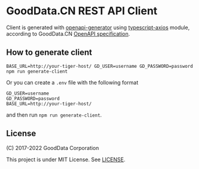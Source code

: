 # GoodData.CN REST API Client

Client is generated with [openapi-generator](https://github.com/OpenAPITools/openapi-generator) using [typescript-axios](https://github.com/OpenAPITools/openapi-generator/tree/master/modules/openapi-generator/src/main/resources/typescript-axios) module, according to GoodData.CN [OpenAPI specification](https://github.com/OAI/OpenAPI-Specification).

## How to generate client

`BASE_URL=http://your-tiger-host/ GD_USER=username GD_PASSWORD=password npm run generate-client`

Or you can create a `.env` file with the following format

```
GD_USER=username
GD_PASSWORD=password
BASE_URL=http://your-tiger-host/
```

and then run `npm run generate-client`.

## License

(C) 2017-2022 GoodData Corporation

This project is under MIT License. See [LICENSE](https://github.com/gooddata/gooddata-ui-sdk/blob/master/libs/api-client-tiger/LICENSE).
